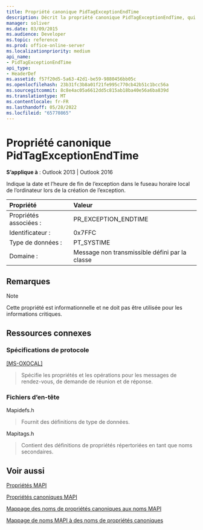 ```yaml
---
title: Propriété canonique PidTagExceptionEndTime
description: Décrit la propriété canonique PidTagExceptionEndTime, qui indique la date et l’heure de fin de l’exception dans le fuseau horaire local.
manager: soliver
ms.date: 03/09/2015
ms.audience: Developer
ms.topic: reference
ms.prod: office-online-server
ms.localizationpriority: medium
api_name:
- PidTagExceptionEndTime
api_type:
- HeaderDef
ms.assetid: f57f20d5-5a63-42d1-be59-9880456bb05c
ms.openlocfilehash: 23b31fc3b8a01f21fe995c770cb42b51c1bcc56a
ms.sourcegitcommit: 8c8e4ac05a6612dd5c815ab18ba40e56a6ba839d
ms.translationtype: MT
ms.contentlocale: fr-FR
ms.lasthandoff: 05/28/2022
ms.locfileid: "65770865"
---
```

# <a name="pidtagexceptionendtime-canonical-property"></a>Propriété canonique PidTagExceptionEndTime

  
  
**S’applique à** : Outlook 2013 | Outlook 2016 
  
Indique la date et l’heure de fin de l’exception dans le fuseau horaire local de l’ordinateur lors de la création de l’exception.
  
|Propriété|Valeur|
|:-----|:-----|
|Propriétés associées :  <br/> |PR_EXCEPTION_ENDTIME  <br/> |
|Identificateur :  <br/> |0x7FFC  <br/> |
|Type de données :  <br/> |PT_SYSTIME  <br/> |
|Domaine :  <br/> |Message non transmissible défini par la classe  <br/> |
   
## <a name="remarks"></a>Remarques

> [!NOTE]
> Cette propriété est informationnelle et ne doit pas être utilisée pour les informations critiques. 
  
## <a name="related-resources"></a>Ressources connexes

### <a name="protocol-specifications"></a>Spécifications de protocole

[[MS-OXOCAL]](https://msdn.microsoft.com/library/09861fde-c8e4-4028-9346-e7c214cfdba1%28Office.15%29.aspx)
  
> Spécifie les propriétés et les opérations pour les messages de rendez-vous, de demande de réunion et de réponse.
    
### <a name="header-files"></a>Fichiers d’en-tête

Mapidefs.h
  
> Fournit des définitions de type de données.
    
Mapitags.h
  
> Contient des définitions de propriétés répertoriées en tant que noms secondaires.
    
## <a name="see-also"></a>Voir aussi



[Propriétés MAPI](mapi-properties.md)
  
[Propriétés canoniques MAPI](mapi-canonical-properties.md)
  
[Mappage des noms de propriétés canoniques aux noms MAPI](mapping-canonical-property-names-to-mapi-names.md)
  
[Mappage de noms MAPI à des noms de propriétés canoniques](mapping-mapi-names-to-canonical-property-names.md)

